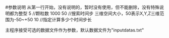 #参数说明
从第一行开始，没有说明的，暂时没有使用，但不能删除，没有特殊说明都为整型
     5      //颗粒数
1000  50    //搜索时间步   三维空间大小，50表示X,Y,Z三维范围为-50~+50
10  //指定计算多少个时间步长

主程序接受可选的数据文件作为参数，默认数据文件为"inputdatas.txt"
